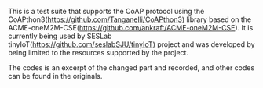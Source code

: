 This is a test suite that supports the CoAP protocol using the CoAPthon3(https://github.com/Tanganelli/CoAPthon3) library based on the ACME-oneM2M-CSE(https://github.com/ankraft/ACME-oneM2M-CSE).
It is currently being used by SESLab tinyIoT(https://github.com/seslabSJU/tinyIoT) project and was developed by being limited to the resources supported by the project.

The codes is an excerpt of the changed part and recorded, and other codes can be found in the originals.
